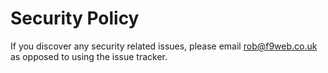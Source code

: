 # Security Policy

If you discover any security related issues, please email rob@f9web.co.uk as opposed to using the issue tracker.

